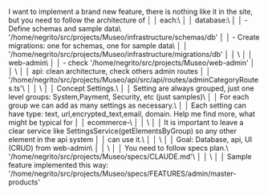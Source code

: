 I want to implement a brand new feature, there is nothing like it in the site, but you need to follow the architecture of    │
│   each:\                                                                                                                       │
│   database:\                                                                                                                   │
│   - Define schemas and sample data\ '/home/negrito/src/projects/Museo/infrastructure/schemas/db'                               │
│   - Create migrations: one for schemas, one for sample data\                                                                   │
│   '/home/negrito/src/projects/Museo/infrastructure/migrations/db'                                                              │
│   \                                                                                                                            │
│   web-admin\\                                                                                                                  │
│   - check '/home/negrito/src/projects/Museo/web-admin'                                                                         │
│   \                                                                                                                            │
│   api: clean architecture, check others admin routes                                                                           │
│   '/home/negrito/src/projects/Museo/api/src/api/routes/adminCategoryRoutes.ts'\                                                │
│   \                                                                                                                            │
│   Concept Settings.\                                                                                                           │
│   Setting are always grouped, just one level groups: System,Payment, Security, etc (just samples)\                             │
│   For each group we can add as many settings as necessary.\                                                                    │
│   Each setting can have type: text, url,encrypted_text,email, domain.  Help me find more, what might be typical for            │
│   ecommerce-\                                                                                                                  │
│   \                                                                                                                            │
│   It is important to leave a clear service like SettingsService(getElementsByGroup) so any other element in the api system     │
│   can use it.\                                                                                                                 │
│   \                                                                                                                            │
│   Goal: Database, api, UI (CRUD) from web-admin\                                                                               │
│   \                                                                                                                            │
│   You need to follow specs plan.\ '/home/negrito/src/projects/Museo/specs/CLAUDE.md'\                                          │
│   \                                                                                                                            │
│   Sample feature implemented this way: '/home/negrito/src/projects/Museo/specs/FEATURES/admin/master-products'  